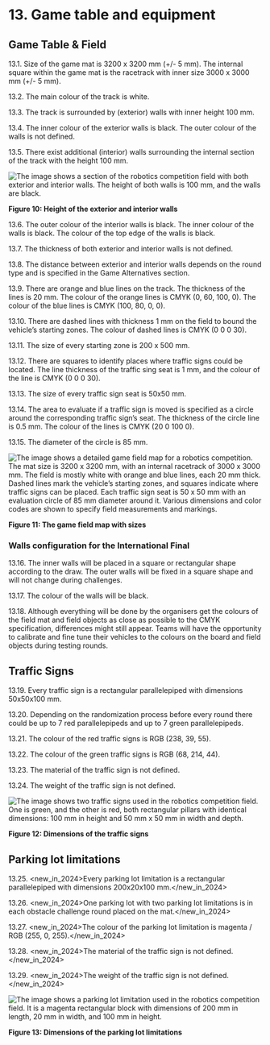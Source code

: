 # **13. Game table and equipment**

## **Game Table & Field**

13.1. Size of the game mat is 3200 x 3200 mm (+/- 5 mm). The internal square within the game mat is the racetrack with inner size 3000 x 3000 mm (+/- 5 mm).

13.2. The main colour of the track is white.

13.3. The track is surrounded by (exterior) walls with inner height 100 mm.

13.4. The inner colour of the exterior walls is black. The outer colour of the walls is not defined.

13.5. There exist additional (interior) walls surrounding the internal section of the track with the height 100 mm.

![The image shows a section of the robotics competition field with both exterior and interior walls. The height of both walls is 100 mm, and the walls are black.](https://prod-files-secure.s3.us-west-2.amazonaws.com/bcc84f75-a08e-44e5-94e8-8418e8377ebf/4ccd04d6-7e3b-424d-8411-9a65e007554a/image.png)

**Figure 10: Height of the exterior and interior walls**

13.6. The outer colour of the interior walls is black. The inner colour of the walls is black. The colour of the top edge of the walls is black.

13.7. The thickness of both exterior and interior walls is not defined.

13.8. The distance between exterior and interior walls depends on the round type and is specified in the Game Alternatives section.

13.9. There are orange and blue lines on the track. The thickness of the lines is 20 mm. The colour of the orange lines is CMYK (0, 60, 100, 0). The colour of the blue lines is CMYK (100, 80, 0, 0).

13.10. There are dashed lines with thickness 1 mm on the field to bound the vehicle’s starting zones. The colour of dashed lines is CMYK (0 0 0 30).

13.11. The size of every starting zone is 200 x 500 mm.

13.12. There are squares to identify places where traffic signs could be located. The line thickness of the traffic sing seat is 1 mm, and the colour of the line is CMYK (0 0 0 30).

13.13. The size of every traffic sign seat is 50x50 mm.

13.14. The area to evaluate if a traffic sign is moved is specified as a circle around the corresponding traffic sign’s seat. The thickness of the circle line is 0.5 mm. The colour of the lines is CMYK (20 0 100 0).

13.15. The diameter of the circle is 85 mm.

![The image shows a detailed game field map for a robotics competition. The mat size is 3200 x 3200 mm, with an internal racetrack of 3000 x 3000 mm. The field is mostly white with orange and blue lines, each 20 mm thick. Dashed lines mark the vehicle’s starting zones, and squares indicate where traffic signs can be placed. Each traffic sign seat is 50 x 50 mm with an evaluation circle of 85 mm diameter around it. Various dimensions and color codes are shown to specify field measurements and markings.](https://prod-files-secure.s3.us-west-2.amazonaws.com/bcc84f75-a08e-44e5-94e8-8418e8377ebf/a86e5bff-c3dd-488c-a825-1b7c18b2e003/image.png)

**Figure 11: The game field map with sizes**

### **Walls configuration for the International Final**

13.16. The inner walls will be placed in a square or rectangular shape according to the draw. The outer walls will be fixed in a square shape and will not change during challenges.

13.17. The colour of the walls will be black.

13.18. Although everything will be done by the organisers get the colours of the field mat and field objects as close as possible to the CMYK specification, differences might still appear. Teams will have the opportunity to calibrate and fine tune their vehicles to the colours on the board and field objects during testing rounds.

## **Traffic Signs**

13.19. Every traffic sign is a rectangular parallelepiped with dimensions 50x50x100 mm.

13.20. Depending on the randomization process before every round there could be up to 7 red parallelepipeds and up to 7 green parallelepipeds.

13.21. The colour of the red traffic signs is RGB (238, 39, 55).

13.22. The colour of the green traffic signs is RGB (68, 214, 44).

13.23. The material of the traffic sign is not defined.

13.24. The weight of the traffic sign is not defined.

![The image shows two traffic signs used in the robotics competition field. One is green, and the other is red, both rectangular pillars with identical dimensions: 100 mm in height and 50 mm x 50 mm in width and depth.](https://prod-files-secure.s3.us-west-2.amazonaws.com/bcc84f75-a08e-44e5-94e8-8418e8377ebf/5958597a-fcd9-4115-a96c-f573a176a7d5/image.png)

**Figure 12: Dimensions of the traffic signs**

## **Parking lot limitations**

13.25. <new_in_2024>Every parking lot limitation is a rectangular parallelepiped with dimensions 200x20x100 mm.</new_in_2024>

13.26. <new_in_2024>One parking lot with two parking lot limitations is in each obstacle challenge round placed on the mat.</new_in_2024>

13.27. <new_in_2024>The colour of the parking lot limitation is magenta / RGB (255, 0, 255).</new_in_2024>

13.28. <new_in_2024>The material of the traffic sign is not defined.</new_in_2024>

13.29. <new_in_2024>The weight of the traffic sign is not defined.</new_in_2024>

![The image shows a parking lot limitation used in the robotics competition field. It is a magenta rectangular block with dimensions of 200 mm in length, 20 mm in width, and 100 mm in height.](https://prod-files-secure.s3.us-west-2.amazonaws.com/bcc84f75-a08e-44e5-94e8-8418e8377ebf/56d74dd8-dae7-43be-9010-9419c58821ac/image.png)

**Figure 13: Dimensions of the parking lot limitations**